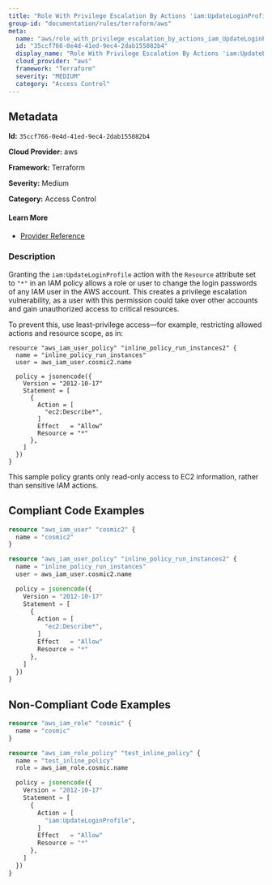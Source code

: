 ```yaml
---
title: "Role With Privilege Escalation By Actions 'iam:UpdateLoginProfile'"
group-id: "documentation/rules/terraform/aws"
meta:
  name: "aws/role_with_privilege_escalation_by_actions_iam_UpdateLoginProfile"
  id: "35ccf766-0e4d-41ed-9ec4-2dab155082b4"
  display_name: "Role With Privilege Escalation By Actions 'iam:UpdateLoginProfile'"
  cloud_provider: "aws"
  framework: "Terraform"
  severity: "MEDIUM"
  category: "Access Control"
---
```

## Metadata

**Id:** `35ccf766-0e4d-41ed-9ec4-2dab155082b4`

**Cloud Provider:** aws

**Framework:** Terraform

**Severity:** Medium

**Category:** Access Control

#### Learn More

 - [Provider Reference](https://registry.terraform.io/providers/hashicorp/aws/latest/docs/resources/iam_role_policy#policy)

### Description

 Granting the `iam:UpdateLoginProfile` action with the `Resource` attribute set to `"*"` in an IAM policy allows a role or user to change the login passwords of any IAM user in the AWS account. This creates a privilege escalation vulnerability, as a user with this permission could take over other accounts and gain unauthorized access to critical resources. 

To prevent this, use least-privilege access—for example, restricting allowed actions and resource scope, as in:

```
resource "aws_iam_user_policy" "inline_policy_run_instances2" {
  name = "inline_policy_run_instances"
  user = aws_iam_user.cosmic2.name

  policy = jsonencode({
    Version = "2012-10-17"
    Statement = [
      {
        Action = [
          "ec2:Describe*",
        ]
        Effect   = "Allow"
        Resource = "*"
      },
    ]
  })
}
```
This sample policy grants only read-only access to EC2 information, rather than sensitive IAM actions.


## Compliant Code Examples
```terraform
resource "aws_iam_user" "cosmic2" {
  name = "cosmic2"
}

resource "aws_iam_user_policy" "inline_policy_run_instances2" {
  name = "inline_policy_run_instances"
  user = aws_iam_user.cosmic2.name

  policy = jsonencode({
    Version = "2012-10-17"
    Statement = [
      {
        Action = [
          "ec2:Describe*",
        ]
        Effect   = "Allow"
        Resource = "*"
      },
    ]
  })
}

```
## Non-Compliant Code Examples
```terraform
resource "aws_iam_role" "cosmic" {
  name = "cosmic"
}

resource "aws_iam_role_policy" "test_inline_policy" {
  name = "test_inline_policy"
  role = aws_iam_role.cosmic.name

  policy = jsonencode({
    Version = "2012-10-17"
    Statement = [
      {
        Action = [
          "iam:UpdateLoginProfile",
        ]
        Effect   = "Allow"
        Resource = "*"
      },
    ]
  })
}



```